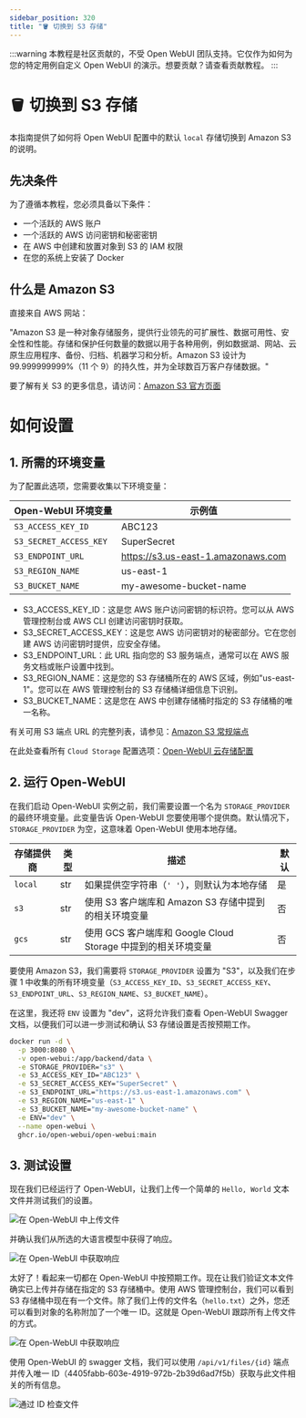 ```yaml
---
sidebar_position: 320
title: "🪣 切换到 S3 存储"
---
```


:::warning
本教程是社区贡献的，不受 Open WebUI 团队支持。它仅作为如何为您的特定用例自定义 Open WebUI 的演示。想要贡献？请查看贡献教程。
:::

# 🪣 切换到 S3 存储

本指南提供了如何将 Open WebUI 配置中的默认 `local` 存储切换到 Amazon S3 的说明。

## 先决条件

为了遵循本教程，您必须具备以下条件：

- 一个活跃的 AWS 账户
- 一个活跃的 AWS 访问密钥和秘密密钥
- 在 AWS 中创建和放置对象到 S3 的 IAM 权限
- 在您的系统上安装了 Docker

## 什么是 Amazon S3

直接来自 AWS 网站：

"Amazon S3 是一种对象存储服务，提供行业领先的可扩展性、数据可用性、安全性和性能。存储和保护任何数量的数据以用于各种用例，例如数据湖、网站、云原生应用程序、备份、归档、机器学习和分析。Amazon S3 设计为 99.999999999%（11 个 9）的持久性，并为全球数百万客户存储数据。"

要了解有关 S3 的更多信息，请访问：[Amazon S3 官方页面](https://aws.amazon.com/s3/)

# 如何设置

## 1. 所需的环境变量

为了配置此选项，您需要收集以下环境变量：

| **Open-WebUI 环境变量** | **示例值**                           |
|-------------------------------------|---------------------------------------------|
| `S3_ACCESS_KEY_ID`                  | ABC123                                      |
| `S3_SECRET_ACCESS_KEY`              | SuperSecret                                 |
| `S3_ENDPOINT_URL`                   | https://s3.us-east-1.amazonaws.com          |
| `S3_REGION_NAME`                    | us-east-1                                   |
| `S3_BUCKET_NAME`                    | my-awesome-bucket-name                      |

- S3_ACCESS_KEY_ID：这是您 AWS 账户访问密钥的标识符。您可以从 AWS 管理控制台或 AWS CLI 创建访问密钥时获取。
- S3_SECRET_ACCESS_KEY：这是您 AWS 访问密钥对的秘密部分。它在您创建 AWS 访问密钥时提供，应安全存储。
- S3_ENDPOINT_URL：此 URL 指向您的 S3 服务端点，通常可以在 AWS 服务文档或账户设置中找到。
- S3_REGION_NAME：这是您的 S3 存储桶所在的 AWS 区域，例如"us-east-1"。您可以在 AWS 管理控制台的 S3 存储桶详细信息下识别。
- S3_BUCKET_NAME：这是您在 AWS 中创建存储桶时指定的 S3 存储桶的唯一名称。

有关可用 S3 端点 URL 的完整列表，请参见：[Amazon S3 常规端点](https://docs.aws.amazon.com/general/latest/gr/s3.html)

在此处查看所有 `Cloud Storage` 配置选项：[Open-WebUI 云存储配置](https://docs.openwebui.com/getting-started/env-configuration#cloud-storage)

## 2. 运行 Open-WebUI

在我们启动 Open-WebUI 实例之前，我们需要设置一个名为 `STORAGE_PROVIDER` 的最终环境变量。此变量告诉 Open-WebUI 您要使用哪个提供商。默认情况下，`STORAGE_PROVIDER` 为空，这意味着 Open-WebUI 使用本地存储。

| **存储提供商** | **类型** | **描述**                                                                                 | **默认** |
|----------------------|----------|-------------------------------------------------------------------------------------------------|-------------|
| `local`              | str      | 如果提供空字符串（`' '`），则默认为本地存储                                | 是         |
| `s3`                 | str      | 使用 S3 客户端库和 Amazon S3 存储中提到的相关环境变量         | 否          |
| `gcs`                | str      | 使用 GCS 客户端库和 Google Cloud Storage 中提到的相关环境变量     | 否          |

要使用 Amazon S3，我们需要将 `STORAGE_PROVIDER` 设置为 "S3"，以及我们在步骤 1 中收集的所有环境变量（`S3_ACCESS_KEY_ID`、`S3_SECRET_ACCESS_KEY`、`S3_ENDPOINT_URL`、`S3_REGION_NAME`、`S3_BUCKET_NAME`）。

在这里，我还将 `ENV` 设置为 "dev"，这将允许我们查看 Open-WebUI Swagger 文档，以便我们可以进一步测试和确认 S3 存储设置是否按预期工作。

```sh
docker run -d \
  -p 3000:8080 \
  -v open-webui:/app/backend/data \
  -e STORAGE_PROVIDER="s3" \
  -e S3_ACCESS_KEY_ID="ABC123" \
  -e S3_SECRET_ACCESS_KEY="SuperSecret" \
  -e S3_ENDPOINT_URL="https://s3.us-east-1.amazonaws.com" \
  -e S3_REGION_NAME="us-east-1" \
  -e S3_BUCKET_NAME="my-awesome-bucket-name" \
  -e ENV="dev" \
  --name open-webui \
  ghcr.io/open-webui/open-webui:main
```

## 3. 测试设置

现在我们已经运行了 Open-WebUI，让我们上传一个简单的 `Hello, World` 文本文件并测试我们的设置。

![在 Open-WebUI 中上传文件](/images/tutorials/amazon-s3/amazon-s3-upload-file.png)

并确认我们从所选的大语言模型中获得了响应。

![在 Open-WebUI 中获取响应](/images/tutorials/amazon-s3/amazon-s3-oui-response.png)

太好了！看起来一切都在 Open-WebUI 中按预期工作。现在让我们验证文本文件确实已上传并存储在指定的 S3 存储桶中。使用 AWS 管理控制台，我们可以看到 S3 存储桶中现在有一个文件。除了我们上传的文件名（`hello.txt`）之外，您还可以看到对象的名称附加了一个唯一 ID。这就是 Open-WebUI 跟踪所有上传文件的方式。

![在 Open-WebUI 中获取响应](/images/tutorials/amazon-s3/amazon-s3-object-in-bucket.png)

使用 Open-WebUI 的 swagger 文档，我们可以使用 `/api/v1/files/{id}` 端点并传入唯一 ID（4405fabb-603e-4919-972b-2b39d6ad7f5b）获取与此文件相关的所有信息。

![通过 ID 检查文件](/images/tutorials/amazon-s3/amazon-s3-get-file-by-id.png)
